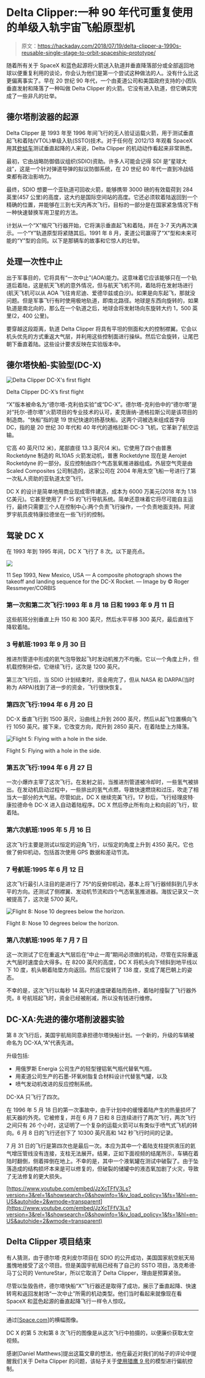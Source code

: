 # Delta Clipper:一种 90 年代可重复使用的单级入轨宇宙飞船原型机

> 原文：<https://hackaday.com/2018/07/19/delta-clipper-a-1990s-reusable-single-stage-to-orbit-spaceship-prototype/>

随着所有关于 SpaceX 和蓝色起源将火箭送入轨道并垂直降落部分或全部返回地球以便重复利用的谈论，你会认为他们是第一个尝试这种做法的人。没有什么比这更偏离事实了。早在 20 世纪 90 年代，一个由麦道公司和美国政府支持的小团队垂直发射和降落了一种叫做 Delta Clipper 的火箭。它没有进入轨道，但它确实完成了一些非凡的壮举。

## 德尔塔削波器的起源

Delta Clipper 是 1993 年至 1996 年间飞行的无人验证运载火箭，用于测试垂直起飞和着陆(VTOL)单级入轨(SSTO)技术。对于任何在 2012/13 年观看 SpaceX 用其[蚱蜢车](https://www.youtube.com/watch?v=2t15vP1PyoA)测试垂直起降的人来说，Delta Clipper 的机动动作看起来非常熟悉。

最初，它由战略防御倡议组织(SDIO)资助。许多人可能会记得 SDI 是“星球大战”，这是一个针对弹道导弹的拟议防御系统，在 20 世纪 80 年代一直到冷战结束都有政治影响力。

最终，SDIO 想要一个亚轨道可回收火箭，能够携带 3000 磅的有效载荷到 284 英里(457 公里)的高度，这大约是国际空间站的高度。它还必须软着陆返回到一个精确的位置，并能够在三到七天内再次飞行。目标的一部分是在国家紧急情况下有一种快速替换军用卫星的方法。

计划从一个“X”缩尺飞行器开始，它将演示垂直起飞和着陆，并在 3-7 天内再次演示。一个“Y”轨道原型将紧随其后。1991 年 8 月，麦道公司赢得了“X”型和未来可能的“Y”型的合同。以下是那辆车的故事和它惊人的壮举。

## 处理一次性中止

出于军事目的，它将具有“一次中止”(AOA)能力。这意味着它应该能够只在一个轨道后着陆，这是航天飞机的意外情况，但与航天飞机不同，着陆将在发射场进行(航天飞机可以从 AOA 飞往肯尼迪、爱德华兹或白沙)。如果是向东起飞，那就没问题。但是军事飞行有时使用极地轨道，即南北路径。地球是东西向旋转的，如果轨道是南北向的，那么在一个轨道之后，地球会将发射场向东旋转大约 1，500 英里(2，400 公里)。

要穿越这段距离，轨道 Delta Clipper 将具有平坦的侧面和大的控制襟翼。它会以机头优先的方式重返大气层，并利用这些控制面进行操纵。然后它会旋转，让尾巴朝下垂直着陆。这些设计要求反映在实验版本中。

## 德尔塔快船-实验型(DC-X)

![Delta Clipper DC-X's first flight](img/b67bfa88723fa208a4497e4c60089d3c.png)

Delta Clipper DC-X’s first flight

“X”版本被命名为“德尔塔-克利伯实验”或“DC-X”。德尔塔-克利伯中的“德尔塔”是对“托尔-德尔塔”火箭项目的专业技术的认可，麦克唐纳-道格拉斯公司是该项目的制造商。“快船”指的是 19 世纪快速的扬基快船。这两个词被选来组成首字母 DC，指的是 20 世纪 30 年代和 40 年代的道格拉斯·DC-3 飞机，它革新了航空运输。

它高 40 英尺(12 米)，尾部直径 13.3 英尺(4 米)。它使用了四个由普惠 Rocketdyne 制造的 RL10A5 火箭发动机，普惠 Rocketdyne 现在是 Aerojet Rocketdyne 的一部分。反应控制由四个气态氢氧推进器组成。外层空气壳是由 Scaled Composites 公司制造的，这家公司在 2004 年用太空飞船一号进行了第一次私人资助的亚轨道太空飞行。

DC X 的设计是简单地用商业现成零件建造，成本为 6000 万美元(2018 年为 1.18 亿美元)。它甚至使用了 F-15 的飞行导航系统。简单还意味着它将尽可能自主运行，最终只需要三个人在控制中心:两个负责飞行操作，一个负责地面支持。阿波罗宇航员皮特康拉德坐在一些飞行的控制。

## 驾驶 DC X

在 1993 年到 1995 年间，DC X 飞行了 8 次。以下是亮点。

[![](img/7e31501d2198e62ad70d7fab5cbe46a5.png)](https://hackaday.com/wp-content/uploads/2018/07/dc-xa-vtol_montage.jpg)

11 Sep 1993, New Mexico, USA — A composite photograph shows the takeoff and landing sequence for the DC-X Rocket. — Image by © Roger Ressmeyer/CORBIS

### 第一次和第二次飞行:1993 年 8 月 18 日和 1993 年 9 月 11 日

这些航班分别垂直上升 150 和 300 英尺，然后水平平移 300 英尺，最后直线下降软着陆。

### 3 号航班:1993 年 9 月 30 日

推进剂管道中形成的氦气泡导致起飞时发动机推力不均衡。它以一个角度上升，但机载控制补偿，它继续飞行，这次是 1200 英尺。

第三次飞行后，当 SDIO 计划结束时，资金用完了，但从 NASA 和 DARPA(当时称为 ARPA)找到了进一步的资金，飞行很快恢复。

### 第四次飞行:1994 年 6 月 20 日

DC-X 垂直飞行到 1500 英尺，沿曲线上升到 2600 英尺，然后从起飞位置横向飞行 1050 英尺。接下来，它改变方向，爬升到 2850 英尺，在着陆垫上方降落。

![Flight 5: Flying with a hole in the side.](img/ecc820e8618f8c48722749b0fb18bf2c.png)

Flight 5: Flying with a hole in the side.

### 第五次飞行:1994 年 6 月 27 日

一次小爆炸主宰了这次飞行。在发射之前，当推进剂管道被冷却时，一些氢气被排出。在发动机启动过程中，一些排出的氢气点燃，导致快速燃烧和过压，吹走了相当大一部分的大气层。尽管如此，DC X 继续完美飞行。17 秒后，飞行经理皮特·康拉德命令 DC-X 进入自动着陆程序。DC X 然后停止所有向上和向前的飞行，软着陆。

### 第六次航班:1995 年 5 月 16 日

这次飞行主要是测试以恒定的迎角飞行，以恒定的角度上升到 4350 英尺。它也做了俯仰机动，包括首次使用 GPS 数据和差动节流。

### 7 号航班:1995 年 6 月 12 日

这次飞行最引人注目的是进行了 75°的反俯仰机动，基本上将飞行器倾斜到几乎水平的方向。还测试了侧襟翼、发动机节流和四个气态氧氢推进器。海拔记录又一次被提高了，这次是 5700 英尺。

![Flight 8: Nose 10 degrees below the horizon.](img/b0df7d5f7397f8272632ef6902cd9200.png)

Flight 8: Nose 10 degrees below the horizon.

### 第八次航班:1995 年 7 月 7 日

这一次测试了它在重返大气层后在“中止一周”期间必须做的机动，尽管在实际重返大气层时速度会大得多。在 8200 英尺的高度，DC X 将机头向下倾斜到地平线以下 10 度，机头朝着陆垫方向返回。然后它旋转了 138 度，变成了尾巴朝上的姿态。

不幸的是，这次飞行以每秒 14 英尺的速度硬着陆而告终，着陆时撞裂了飞行器外壳。8 号航班起飞时，资金已经被削减，所以没有钱进行维修。

## DC-XA:先进的德尔塔削波器实验

第 8 次飞行后，美国宇航局同意承担德尔塔快船计划。一个新的，升级的车辆被命名为 DC-XA,“A”代表先进。

升级包括:

*   用俄罗斯 Energia 公司生产的轻型锂铝氧气瓶代替氧气瓶，
*   用麦道公司生产的石墨-环氧树脂复合材料设计代替氢气罐，以及
*   喷气发动机改进的反应控制系统。

DC-XA 只飞行了四次。

在 1996 年 5 月 18 日的第一次事故中，由于计划中的缓慢着陆产生的热量损坏了航天器的外壳。它被修复，并在 6 月 7 日和 8 日连续进行了两次飞行，两次飞行之间只有 26 个小时，这证明了一个复杂的运载火箭可以有类似于喷气式飞机的转向。6 月 8 日的飞行还创下了 10300 英尺高和 142 秒飞行时间的记录。

7 月 31 日的飞行是第四次也是最后一次。本应为其中一个着陆支柱提供液压的氦气增压管线没有连接，支柱无法展开。结果，正如下面视频的结尾所示，车辆在着陆时翻倒，侧着摔倒在地上。不幸的是，其中一个液氧罐在测试中破裂了。由于坠落造成的结构损坏本来是可以修复的，但破裂的储罐中的液态氧加剧了火灾，导致了无法修复的更大损失。

 [https://www.youtube.com/embed/JzXcTFfV3Ls?version=3&rel=1&showsearch=0&showinfo=1&iv_load_policy=1&fs=1&hl=en-US&autohide=2&wmode=transparent](https://www.youtube.com/embed/JzXcTFfV3Ls?version=3&rel=1&showsearch=0&showinfo=1&iv_load_policy=1&fs=1&hl=en-US&autohide=2&wmode=transparent)



## Delta Clipper 项目结束

有人猜测，由于德尔塔·克利皮尔项目在 SDIO 的公开成功，美国国家航空航天局羞愧地接受了这个项目。但是美国宇航局已经有了自己的 SSTO 项目，洛克希德·马丁公司的 VentureStar，所以它取消了 Delta Clipper，理由是预算紧张。

尽管以坠毁告终，德尔塔快船“X”飞行器还是取得了成功，展示了垂直起降、快速转弯和返回发射场“一次中止”所需的机动类型。他们当时看起来就像现在看 SpaceX 和蓝色起源的垂直起降飞行一样令人惊叹。

* * *

通过[[Space.com](https://www.space.com/22351-delta-clipper-experimental-dc-x-photos.html)]的横幅图像。

DC X 的第 5 次和第 8 次飞行的图像是从这次飞行中拍摄的，以便廉价获取太空视频。

感谢[Daniel Matthews]提出这篇文章的想法，他在最近对我们的帖子的评论中提醒我们关于 Delta Clipper 的问题，该帖子关于[使用猎鹰 9 号](https://hackaday.com/2018/06/20/would-you-look-at-that-yaw-control/)的模型进行偏航控制。
